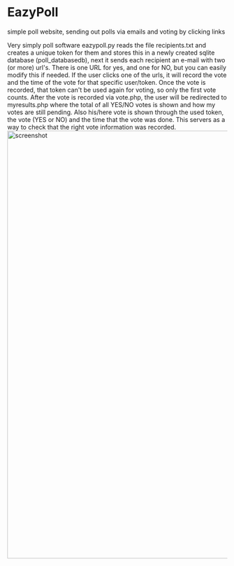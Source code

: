# EazyPoll
simple poll website, sending out polls via emails and voting by clicking links

Very simply poll software
eazypoll.py reads the file recipients.txt and creates a unique token for them and stores this in a newly created sqlite database (poll_databasedb), next it sends each recipient an e-mail with two (or more) url's. There is one URL for yes, and one for NO, but you can easily modify this if needed.
If the user clicks one of the urls, it will record the vote and the time of the vote for that specific user/token. Once the vote is recorded, that token can't be used again for voting, so only the first vote counts. After the vote is recorded via vote.php, the user will be redirected to myresults.php where the total of all YES/NO votes is shown and how my votes are still pending. Also his/here vote is shown through the used token, the vote (YES or NO) and the time that the vote was done. This servers as a way to check that the right vote information was recorded.
<img width="977" alt="screenshot" src="https://github.com/user-attachments/assets/066849ab-3df5-4b7e-ab07-5a8ab8988aff">

